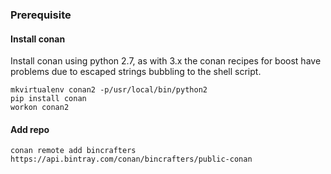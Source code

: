 ### Prerequisite

#### Install conan

Install conan using python 2.7, as with 3.x the conan recipes for boost have problems due to escaped strings bubbling to the shell script.

```
mkvirtualenv conan2 -p/usr/local/bin/python2
pip install conan
workon conan2
```

#### Add repo

```
conan remote add bincrafters https://api.bintray.com/conan/bincrafters/public-conan
```

